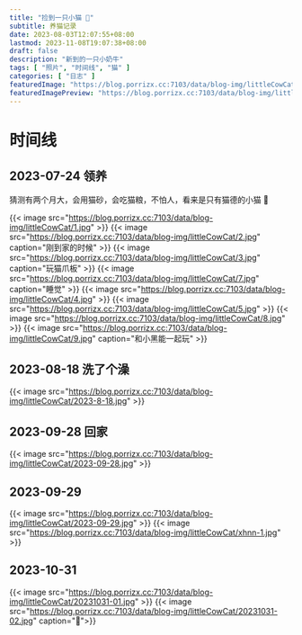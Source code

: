 ```yaml
---
title: "捡到一只小猫 🤨"
subtitle: 养猫记录
date: 2023-08-03T12:07:55+08:00
lastmod: 2023-11-08T19:07:38+08:00
draft: false
description: "新到的一只小奶牛"
tags: [ "照片", "时间线", "猫" ]
categories: [ "日志" ]
featuredImage: "https://blog.porrizx.cc:7103/data/blog-img/littleCowCat/main.jpg"
featuredImagePreview: "https://blog.porrizx.cc:7103/data/blog-img/littleCowCat/main.jpg"
---
```


# 时间线

## 2023-07-24 领养

猜测有两个月大，会用猫砂，会吃猫粮，不怕人，看来是只有猫德的小猫 🤔

{{< image src="https://blog.porrizx.cc:7103/data/blog-img/littleCowCat/1.jpg" >}}
{{< image src="https://blog.porrizx.cc:7103/data/blog-img/littleCowCat/2.jpg" caption="刚到家的时候" >}}
{{< image src="https://blog.porrizx.cc:7103/data/blog-img/littleCowCat/3.jpg" caption="玩猫爪板" >}}
{{< image src="https://blog.porrizx.cc:7103/data/blog-img/littleCowCat/7.jpg" caption="睡觉" >}}
{{< image src="https://blog.porrizx.cc:7103/data/blog-img/littleCowCat/4.jpg" >}}
{{< image src="https://blog.porrizx.cc:7103/data/blog-img/littleCowCat/5.jpg" >}}
{{< image src="https://blog.porrizx.cc:7103/data/blog-img/littleCowCat/8.jpg" >}}
{{< image src="https://blog.porrizx.cc:7103/data/blog-img/littleCowCat/9.jpg" caption="和小黑能一起玩" >}}

## 2023-08-18 洗了个澡

{{< image src="https://blog.porrizx.cc:7103/data/blog-img/littleCowCat/2023-8-18.jpg" >}}

## 2023-09-28 回家

{{< image src="https://blog.porrizx.cc:7103/data/blog-img/littleCowCat/2023-09-28.jpg" >}}

## 2023-09-29

{{< image src="https://blog.porrizx.cc:7103/data/blog-img/littleCowCat/2023-09-29.jpg" >}}
{{< image src="https://blog.porrizx.cc:7103/data/blog-img/littleCowCat/xhnn-1.jpg" >}}

## 2023-10-31

{{< image src="https://blog.porrizx.cc:7103/data/blog-img/littleCowCat/20231031-01.jpg" >}}
{{< image src="https://blog.porrizx.cc:7103/data/blog-img/littleCowCat/20231031-02.jpg" caption="👀">}}

